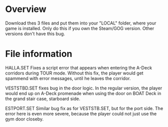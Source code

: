 # Overview
Download thes 3 files and put them into your "LOCAL" folder, where your game is installed.
Only do this if you own the Steam/GOG version. Other versions don't have this bug.

# File information
HALLA.SET
Fixes a script error that appears when entering the A-Deck corridors during TOUR mode. Without this fix, the player would get spammend with error messages, until he leaves the corridor.

VESTSTBD.SET
fixes bug in the door logic. In the regular version, the player would end up on A-Deck promenade when using the door on BOAT Deck in the grand stair case, starboard side.

ESTPORT.SET
Similar bug fix as for VESTSTB.SET, but for the port side. The error here is even more severe, because the player could not just use the gym door closeby.
